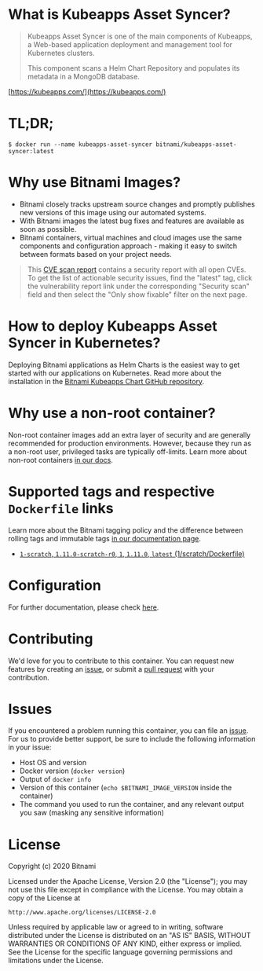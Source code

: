 # What is Kubeapps Asset Syncer?

> Kubeapps Asset Syncer is one of the main components of Kubeapps, a Web-based application deployment and management tool for Kubernetes clusters.
>
> This component scans a Helm Chart Repository and populates its metadata in a MongoDB database.

[https://kubeapps.com/](https://kubeapps.com/)

# TL;DR;

```console
$ docker run --name kubeapps-asset-syncer bitnami/kubeapps-asset-syncer:latest
```

# Why use Bitnami Images?

* Bitnami closely tracks upstream source changes and promptly publishes new versions of this image using our automated systems.
* With Bitnami images the latest bug fixes and features are available as soon as possible.
* Bitnami containers, virtual machines and cloud images use the same components and configuration approach - making it easy to switch between formats based on your project needs.


> This [CVE scan report](https://quay.io/repository/bitnami/kubeapps-asset-syncer?tab=tags) contains a security report with all open CVEs. To get the list of actionable security issues, find the "latest" tag, click the vulnerability report link under the corresponding "Security scan" field and then select the "Only show fixable" filter on the next page.

# How to deploy Kubeapps Asset Syncer in Kubernetes?

Deploying Bitnami applications as Helm Charts is the easiest way to get started with our applications on Kubernetes. Read more about the installation in the [Bitnami Kubeapps Chart GitHub repository](https://github.com/bitnami/charts/tree/master/bitnami/kubeapps).

# Why use a non-root container?

Non-root container images add an extra layer of security and are generally recommended for production environments. However, because they run as a non-root user, privileged tasks are typically off-limits. Learn more about non-root containers [in our docs](https://docs.bitnami.com/tutorials/work-with-non-root-containers/).

# Supported tags and respective `Dockerfile` links

Learn more about the Bitnami tagging policy and the difference between rolling tags and immutable tags [in our documentation page](https://docs.bitnami.com/tutorials/understand-rolling-tags-containers/).


* [`1-scratch`, `1.11.0-scratch-r0`, `1`, `1.11.0`, `latest` (1/scratch/Dockerfile)](https://github.com/bitnami/bitnami-docker-kubeapps-asset-syncer/blob/1.11.0-scratch-r0/1/scratch/Dockerfile)

# Configuration

For further documentation, please check [here](https://github.com/kubeapps/kubeapps/tree/master/cmd/asset-syncer).

# Contributing

We'd love for you to contribute to this container. You can request new features by creating an [issue](https://github.com/bitnami/bitnami-docker-kubeapps-asset-syncer/issues), or submit a [pull request](https://github.com/bitnami/bitnami-docker-kubeapps-asset-syncer/pulls) with your contribution.

# Issues

If you encountered a problem running this container, you can file an [issue](https://github.com/bitnami/bitnami-docker-kubeapps-asset-syncer/issues/new). For us to provide better support, be sure to include the following information in your issue:

- Host OS and version
- Docker version (`docker version`)
- Output of `docker info`
- Version of this container (`echo $BITNAMI_IMAGE_VERSION` inside the container)
- The command you used to run the container, and any relevant output you saw (masking any sensitive information)

# License

Copyright (c) 2020 Bitnami

Licensed under the Apache License, Version 2.0 (the "License");
you may not use this file except in compliance with the License.
You may obtain a copy of the License at

    http://www.apache.org/licenses/LICENSE-2.0

Unless required by applicable law or agreed to in writing, software
distributed under the License is distributed on an "AS IS" BASIS,
WITHOUT WARRANTIES OR CONDITIONS OF ANY KIND, either express or implied.
See the License for the specific language governing permissions and
limitations under the License.
